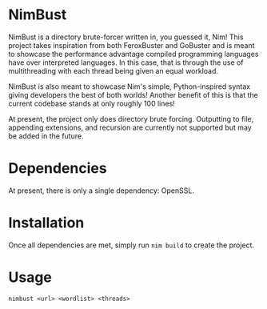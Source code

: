 # NimBust
NimBust is a directory brute-forcer written in, you guessed it, Nim! This project takes inspiration from both FeroxBuster and GoBuster and is meant to showcase the performance advantage compiled programming languages have over interpreted languages. In this case, that is through the use of multithreading with each thread being given an equal workload. 

NimBust is also meant to showcase Nim's simple, Python-inspired syntax giving developers the best of both worlds! Another benefit of this is that the current codebase stands at only roughly 100 lines!

At present, the project only does directory brute forcing. Outputting to file, appending extensions, and recursion are currently not supported but may be added in the future.

# Dependencies 
At present, there is only a single dependency: OpenSSL.

# Installation
Once all dependencies are met, simply run `nim build` to create the project. 

# Usage
`nimbust <url> <wordlist> <threads>`
